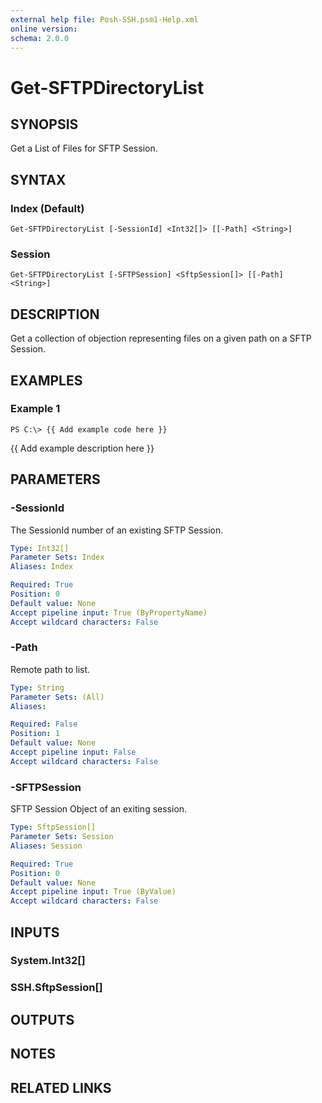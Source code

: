 ```yaml
---
external help file: Posh-SSH.psm1-Help.xml
online version: 
schema: 2.0.0
---
```


# Get-SFTPDirectoryList

## SYNOPSIS
Get a List of Files for SFTP Session.

## SYNTAX

### Index (Default)
```
Get-SFTPDirectoryList [-SessionId] <Int32[]> [[-Path] <String>]
```

### Session
```
Get-SFTPDirectoryList [-SFTPSession] <SftpSession[]> [[-Path] <String>]
```

## DESCRIPTION
Get a collection of objection representing files on a given path on a SFTP Session.

## EXAMPLES

### Example 1
```
PS C:\> {{ Add example code here }}
```

{{ Add example description here }}

## PARAMETERS

### -SessionId
The SessionId number of an existing SFTP Session.

```yaml
Type: Int32[]
Parameter Sets: Index
Aliases: Index

Required: True
Position: 0
Default value: None
Accept pipeline input: True (ByPropertyName)
Accept wildcard characters: False
```

### -Path
Remote path to list.

```yaml
Type: String
Parameter Sets: (All)
Aliases: 

Required: False
Position: 1
Default value: None
Accept pipeline input: False
Accept wildcard characters: False
```

### -SFTPSession
SFTP Session Object of an exiting session.

```yaml
Type: SftpSession[]
Parameter Sets: Session
Aliases: Session

Required: True
Position: 0
Default value: None
Accept pipeline input: True (ByValue)
Accept wildcard characters: False
```

## INPUTS

### System.Int32[]

### SSH.SftpSession[]

## OUTPUTS

## NOTES

## RELATED LINKS

